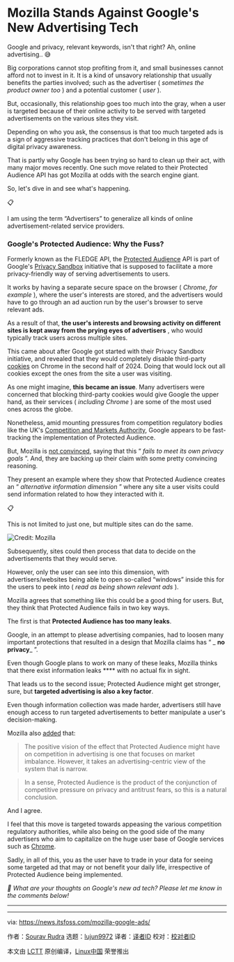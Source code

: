 [#]: subject: "Mozilla Stands Against Google's New Advertising Tech"
[#]: via: "https://news.itsfoss.com/mozilla-google-ads/"
[#]: author: "Sourav Rudra https://news.itsfoss.com/author/sourav/"
[#]: collector: "lujun9972/lctt-scripts-1705972010"
[#]: translator: " "
[#]: reviewer: " "
[#]: publisher: " "
[#]: url: " "

Mozilla Stands Against Google's New Advertising Tech
======
Google and privacy, relevant keywords, isn't that right?
Ah, online advertising.. 😅

Big corporations cannot stop profiting from it, and small businesses cannot afford not to invest in it. It is a kind of unsavory relationship that usually benefits the parties involved; such as the advertiser ( _sometimes the product owner too_ ) and a potential customer ( _user_ ).

But, occasionally, this relationship goes too much into the gray, when a user is targeted because of their online activity to be served with targeted advertisements on the various sites they visit.

Depending on who you ask, the consensus is that too much targeted ads is a sign of aggressive tracking practices that don't belong in this age of digital privacy awareness.

That is partly why Google has been trying so hard to clean up their act, with many major moves recently. One such move related to their Protected Audience API has got Mozilla at odds with the search engine giant.

So, let's dive in and see what's happening.

📋

I am using the term “Advertisers” to generalize all kinds of online advertisement-related service providers.

### Google's Protected Audience: Why the Fuss?

Formerly known as the FLEDGE API, the [Protected Audience][1] API is part of Google's [Privacy Sandbox][2] initiative that is supposed to facilitate a more privacy-friendly way of serving advertisements to users.

It works by having a separate secure space on the browser ( _Chrome, for example_ ), where the user's interests are stored, and the advertisers would have to go through an ad auction run by the user's browser to serve relevant ads.

As a result of that, **the user's interests and browsing activity on different sites is kept away from the prying eyes of advertisers** , who would typically track users across multiple sites.

This came about after Google got started with their Privacy Sandbox initiative, and revealed that they would completely disable third-party [cookies][3] on Chrome in the second half of 2024. Doing that would lock out all cookies except the ones from the site a user was visiting.

As one might imagine, **this became an issue**. Many advertisers were concerned that blocking third-party cookies would give Google the upper hand, as their services ( _including Chrome_ ) are some of the most used ones across the globe.

Nonetheless, amid mounting pressures from competition regulatory bodies like the UK's [Competition and Markets Authority][4], Google appears to be fast-tracking the implementation of Protected Audience.

But, Mozilla is [not convinced][5], saying that this “ _fails to meet its own privacy goals_ ”. And, they are backing up their claim with some pretty convincing reasoning.

They present an example where they show that Protected Audience creates an “ _alternative information dimension_ ” where any site a user visits could send information related to how they interacted with it.

📋

This is not limited to just one, but multiple sites can do the same.

![Credit: Mozilla][6]

Subsequently, sites could then process that data to decide on the advertisements that they would serve.

However, only the user can see into this dimension, with advertisers/websites being able to open so-called “windows” inside this for the users to peek into ( _read as being shown relevant ads_ ).

Mozilla agrees that something like this could be a good thing for users. But, they think that Protected Audience fails in two key ways.

The first is that **Protected Audience has too many leaks**.

Google, in an attempt to please advertising companies, had to loosen many important protections that resulted in a design that Mozilla claims has “ _ **no privacy**_ ”.

Even though Google plans to work on many of these leaks, Mozilla thinks that there exist information leaks **** with no actual fix in sight.

That leads us to the second issue; Protected Audience might get stronger, sure, but **targeted advertising is also a key factor**.

Even though information collection was made harder, advertisers still have enough access to run targeted advertisements to better manipulate a user's decision-making.

Mozilla also [added][7] that:

> The positive vision of the effect that Protected Audience might have on competition in advertising is one that focuses on market imbalance. However, it takes an
>  advertising-centric view of the system that is narrow.

> In a sense, Protected Audience is the product of the conjunction of competitive pressure on privacy and antitrust fears, so this is a natural conclusion.

And I agree.

I feel that this move is targeted towards appeasing the various competition regulatory authorities, while also being on the good side of the many advertisers who aim to capitalize on the huge user base of Google services such as [Chrome][8].

Sadly, in all of this, you as the user have to trade in your data for seeing some targeted ad that may or not benefit your daily life, irrespective of Protected Audience being implemented.

_💭 What are your thoughts on Google's new ad tech? Please let me know in the comments below!_

* * *

--------------------------------------------------------------------------------

via: https://news.itsfoss.com/mozilla-google-ads/

作者：[Sourav Rudra][a]
选题：[lujun9972][b]
译者：[译者ID](https://github.com/译者ID)
校对：[校对者ID](https://github.com/校对者ID)

本文由 [LCTT](https://github.com/LCTT/TranslateProject) 原创编译，[Linux中国](https://linux.cn/) 荣誉推出

[a]: https://news.itsfoss.com/author/sourav/
[b]: https://github.com/lujun9972
[1]: https://developers.google.com/privacy-sandbox/relevance/protected-audience
[2]: https://privacysandbox.com/
[3]: https://www.cloudflare.com/learning/privacy/what-are-cookies/
[4]: https://www.gov.uk/government/organisations/competition-and-markets-authority
[5]: https://blog.mozilla.org/en/privacy-security/googles-protected-audience-protects-advertisers/
[6]: https://news.itsfoss.com/content/images/2024/04/Protected_Audience_Diagram_Mozilla-1.png
[7]: https://mozilla.github.io/ppa-docs/protected-audience.pdf
[8]: https://www.google.com/chrome/
